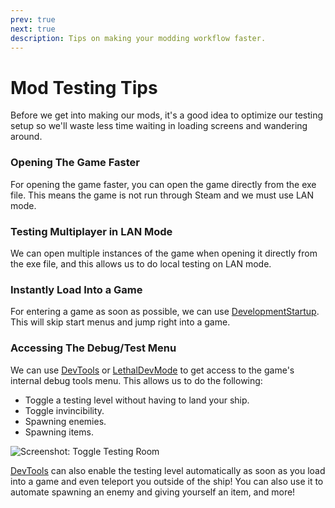 ```yaml
---
prev: true
next: true
description: Tips on making your modding workflow faster.
---
```


# Mod Testing Tips

Before we get into making our mods, it's a good idea to optimize our testing setup so we'll waste less time waiting in loading screens and wandering around.

### Opening The Game Faster

For opening the game faster, you can open the game directly from the exe file. This means the game is not run through Steam and we must use LAN mode. 

### Testing Multiplayer in LAN Mode

We can open multiple instances of the game when opening it directly from the exe file, and this allows us to do local testing on LAN mode.

### Instantly Load Into a Game

For entering a game as soon as possible, we can use [DevelopmentStartup](https://thunderstore.io/c/lethal-company/p/CTNOriginals/DevelopmentStartup/). This will skip start menus and jump right into a game.

### Accessing The Debug/Test Menu

We can use [DevTools](https://thunderstore.io/c/lethal-company/p/Hamunii/DevTools/) or [LethalDevMode](https://thunderstore.io/c/lethal-company/p/megumin/LethalDevMode/) to get access to the game's internal debug tools menu. This allows us to do the following:
- Toggle a testing level without having to land your ship.
- Toggle invincibility.
- Spawning enemies.
- Spawning items.

![Screenshot: Toggle Testing Room](/images/mod-testing-tips/DebugToggleTestRoom.png)

[DevTools](https://thunderstore.io/c/lethal-company/p/Hamunii/DevTools/) can also enable the testing level automatically as soon as you load into a game and even teleport you outside of the ship! You can also use it to automate spawning an enemy and giving yourself an item, and more!
